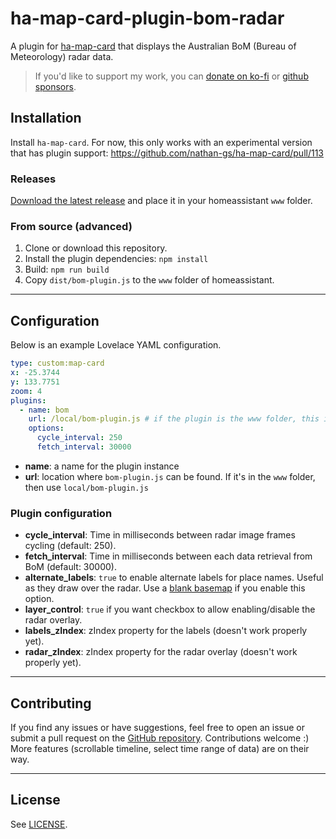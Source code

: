 # ha-map-card-plugin-bom-radar

A plugin for [ha-map-card](https://github.com/nathan-gs/ha-map-card) that displays the Australian BoM (Bureau of Meteorology) radar data.

> If you'd like to support my work, you can [donate on ko-fi](https://ko-fi.com/bezmi) or [github sponsors](https://github.com/sponsors/bezmi).

## Installation
Install `ha-map-card`. For now, this only works with an experimental version that has plugin support: https://github.com/nathan-gs/ha-map-card/pull/113

### Releases
[Download the latest release]("https://github.com/bezmi/ha-map-card-plugin-bom-radar/releases/latest")
and place it in your homeassistant `www` folder.

### From source (advanced)
1. Clone or download this repository.
2. Install the plugin dependencies: `npm install`
3. Build: `npm run build`
4. Copy `dist/bom-plugin.js` to the `www` folder of homeassistant.

---

## Configuration

Below is an example Lovelace YAML configuration.

```yaml
type: custom:map-card
x: -25.3744
y: 133.7751
zoom: 4
plugins:
  - name: bom
    url: /local/bom-plugin.js # if the plugin is the www folder, this is the url to use
    options:
      cycle_interval: 250
      fetch_interval: 30000
```
- **name**: a name for the plugin instance
- **url**: location where `bom-plugin.js` can be found. If it's in the `www` folder, then use `local/bom-plugin.js`

### Plugin configuration
- **cycle_interval**: Time in milliseconds between radar image frames cycling (default: 250).  
- **fetch_interval**: Time in milliseconds between each data retrieval from BoM (default: 30000).  
- **alternate_labels**: `true` to enable alternate labels for place names.
Useful as they draw over the radar. Use a [blank basemap](https://{s}.basemaps.cartocdn.com/rastertiles/voyager_nolabels/{z}/{x}/{y}.png) if you enable this option.
- **layer_control**: `true` if you want checkbox to allow enabling/disable the radar overlay.
- **labels_zIndex**: zIndex property for the labels (doesn't work properly yet).
- **radar_zIndex**: zIndex property for the radar overlay (doesn't work properly yet).

---

## Contributing

If you find any issues or have suggestions, feel free to open an issue or submit a pull request on the [GitHub repository](https://github.com/bezmi/ha-map-card-plugin-bom-radar). Contributions welcome :)
More features (scrollable timeline, select time range of data) are on their way.

---

## License

See [LICENSE](LICENSE).
